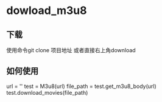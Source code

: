 # dowload_m3u8

下载
----
使用命令git clone 项目地址 或者直接右上角download

如何使用
--------
url = ''
test = M3u8(url)
file_path = test.get_m3u8_body(url)
test.download_movies(file_path)
